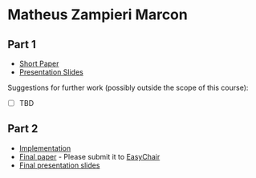 # Matheus Zampieri Marcon

## Part 1

- [Short Paper](marcon-proposal.pdf)
- [Presentation Slides](marcon-proposal-slides.pdf)

Suggestions for further work (possibly outside the scope of this course):

- [ ] TBD


## Part 2

- [Implementation](<link to github>)
- [Final paper](marcon-paper.pdf) - Please submit it to [EasyChair](https://easychair.org/conferences/?conf=ap2019)
- [Final presentation slides](marcon-final-presentation-slides.pdf)
